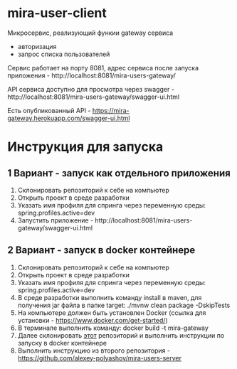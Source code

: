 # mira-user-client
Микросервис, реализующий функии gateway сервиса
 - авторизация
 - запрос списка пользователей

Сервис работает на порту 8081, адрес сервиса после запуска приложения - http://localhost:8081/mira-users-gateway/

API сервиса доступно для просмотра через swagger - http://localhost:8081/mira-users-gateway/swagger-ui.html

Есть опубликованный API - https://mira-gateway.herokuapp.com/swagger-ui.html


# Инструкция для запуска

## 1 Вариант - запуск как отдельного приложения

1. Склонировать репозиторий к себе на компьютер
2. Открыть проект в среде разработки
3. Указать имя профиля для спринга через переменную среды: spring.profiles.active=dev
4. Запустить приложение - http://localhost:8081/mira-users-gateway/swagger-ui.html

## 2 Вариант - запуск в docker контейнере

1. Склонировать репозиторий к себе на компьютер
2. Открыть проект в среде разработки
3. Указать имя профиля для спринга через переменную среды: spring.profiles.active=dev
4. В среде разработки выполнить команду install в maven, для получения jar файла в папке target: ./mvnw clean package -DskipTests
5. На компьютере должен быть установлен Docker (ссылка для установки - https://www.docker.com/get-started/) 
6. В терминале выполнить команду: docker build -t mira-gateway
7. Далее склонировать [этот](https://github.com/alexey-polyashov/mira-users-server) репозиторий и выполнить инструкции по запуску в docker контейнере
8. Выполнить инструкцию из второго репозитория - https://github.com/alexey-polyashov/mira-users-server

